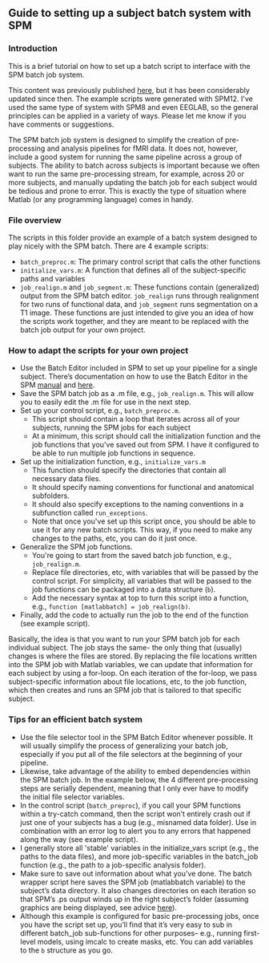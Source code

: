 Guide to setting up a subject batch system with SPM
----
### Introduction

This is a brief tutorial on how to set up a batch script to interface with the SPM batch job system.

This content was previously published [here](https://hippocampish.wordpress.com/2013/03/19/setting-up-a-subject-batch-script-with-spm8/#more-13), but it has been considerably updated since then. The example scripts were generated with SPM12. I've used the same type of system with SPM8 and even EEGLAB, so the general principles can be applied in a variety of ways. Please let me know if you have comments or suggestions.

The SPM batch job system is designed to simplify the creation of pre-processing and analysis pipelines for fMRI data. It does not, however, include a good system for running the same pipeline across a group of subjects. The ability to batch across subjects is important because we often want to run the same pre-processing stream, for example, across 20 or more subjects, and manually updating the batch job for each subject would be tedious and prone to error. This is exactly the type of situation where Matlab (or any programming language) comes in handy.

### File overview

The scripts in this folder provide an example of a batch system designed to play nicely with the SPM batch. There are 4 example scripts:

- `batch_preproc.m`: The primary control script that calls the other functions
- `initialize_vars.m`: A function that defines all of the subject-specific paths and variables
- `job_realign.m` and `job_segment.m`: These functions contain (generalized) output from the SPM batch editor. `job_realign` runs through realignment for two runs of functional data, and `job_segment` runs segmentation on a T1 image. These functions are just intended to give you an idea of how the scripts work together, and they are meant to be replaced with the batch job output for your own project.

### How to adapt the scripts for your own project

- Use the Batch Editor included in SPM to set up your pipeline for a single subject. There’s documentation on how to use the Batch Editor in the SPM [manual](http://www.fil.ion.ucl.ac.uk/spm/doc/) and [here](http://ccpweb.wustl.edu/pdfs/spm8processingman.pdf).
- Save the SPM batch job as a .m file, e.g., `job_realign.m`. This will allow you to easily edit the .m file for use in the next step.
- Set up your control script, e.g., `batch_preproc.m`.
  - This script should contain a loop that iterates across all of your subjects, running the SPM jobs for each subject
  - At a minimum, this script should call the initialization function and the job functions that you've saved out from SPM. I have it configured to be able to run multiple job functions in sequence.
- Set up the initialization function, e.g., `initialize_vars.m`
  - This function should specify the directories that contain all necessary data files.
  - It should specify naming conventions for functional and anatomical subfolders.
  - It should also specify exceptions to the naming conventions in a subfunction called `run_exceptions`.
  - Note that once you've set up this script once, you should be able to use it for any new batch scripts. This way, if you need to make any changes to the paths, etc, you can do it just once.
- Generalize the SPM job functions.
  - You're going to start from the saved batch job function, e.g., `job_realign.m`.
  - Replace file directories, etc, with variables that will be passed by the control script. For simplicity, all variables that will be passed to the job functions can be packaged into a data structure (`b`).
  - Add the necessary syntax at top to turn this script into a function, e.g., `function [matlabbatch] = job_realign(b)`.
- Finally, add the code to actually run the job to the end of the function (see example script).

Basically, the idea is that you want to run your SPM batch job for each individual subject. The job stays the same- the only thing that (usually) changes is where the files are stored. By replacing the file locations written into the SPM job with Matlab variables, we can update that information for each subject by using a for-loop. On each iteration of the for-loop, we pass subject-specific information about file locations, etc, to the job function, which then creates and runs an SPM job that is tailored to that specific subject.

### Tips for an efficient batch system

- Use the file selector tool in the SPM Batch Editor whenever possible. It will usually simplify the process of generalizing your batch job, especially if you put all of the file selectors at the beginning of your pipeline.
- Likewise, take advantage of the ability to embed dependencies within the SPM batch job. In the example below, the 4 different pre-processing steps are serially dependent, meaning that I only ever have to modify the initial file selector variables.
- In the control script (`batch_preproc`), if you call your SPM functions within a try-catch command, then the script won’t entirely crash out if just one of your subjects has a bug (e.g., misnamed data folder). Use in combination with an error log to alert you to any errors that happened along the way (see example script).
- I generally store all 'stable' variables in the initialize_vars script (e.g., the paths to the data files), and more job-specific variables in the batch_job function (e.g., the path to a job-specific analysis folder).
- Make sure to save out information about what you’ve done. The batch wrapper script here saves the SPM job (matlabbatch variable) to the subject’s data directory. It also changes directories on each iteration so that SPM’s .ps output winds up in the right subject’s folder (assuming graphics are being displayed, see advice [here](https://www.jiscmail.ac.uk/cgi-bin/webadmin?A2=spm;69498df5.1501)).
- Although this example is configured for basic pre-processing jobs, once you have the script set up, you’ll find that it’s very easy to sub in different batch_job sub-functions for other purposes– e.g., running first-level models, using imcalc to create masks, etc. You can add variables to the `b` structure as you go.
